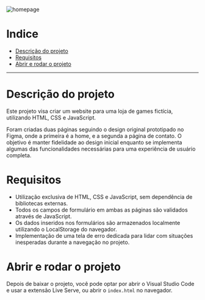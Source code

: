 ![homepage](https://github.com/BrunoCason/Desafio-01/assets/91099495/684d2cc5-d77a-4d93-84c0-3e3a0740a48c)

Indice
=================
<!--ts-->
* [Descrição do projeto](#descrição-do-projeto)
* [Requisitos](#requisitos)
* [Abrir e rodar o projeto](#abrir-e-rodar-o-projeto)

---

# Descrição do projeto

Este projeto visa criar um website para uma loja de games fictícia, utilizando HTML, CSS e JavaScript.

Foram criadas duas páginas seguindo o design original prototipado no Figma, onde a primeira é a home, e a segunda a página de contato. O objetivo é manter fidelidade ao design inicial enquanto se implementa algumas das funcionalidades necessárias para uma experiência de usuário completa.

# Requisitos 

- Utilização exclusiva de HTML, CSS e JavaScript, sem dependência de bibliotecas externas.
- Todos os campos de formulário em ambas as páginas são validados através de JavaScript.
- Os dados inseridos nos formulários são armazenados localmente utilizando o LocalStorage do navegador.
- Implementação de uma tela de erro dedicada para lidar com situações inesperadas durante a navegação no projeto.

# Abrir e rodar o projeto

Depois de baixar o projeto, você pode optar por abrir o Visual Studio Code e usar a extensão Live Serve, ou abrir o `index.html` no navegador.
